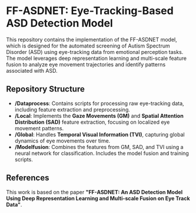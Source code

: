 # FF-ASDNET: Eye-Tracking-Based ASD Detection Model
This repository contains the implementation of the FF-ASDNET model, which is designed for the automated screening of Autism Spectrum Disorder (ASD) using eye-tracking data from emotional perception tasks. The model leverages deep representation learning and multi-scale feature fusion to analyze eye movement trajectories and identify patterns associated with ASD.

## Repository Structure
- **/Dataprocess**: Contains scripts for processing raw eye-tracking data, including feature extraction and preprocessing.
- **/Local**: Implements the **Gaze Movements (GM)** and **Spatial Attention Distribution (SAD)** feature extraction, focusing on localized eye movement patterns.
- **/Global**: Handles **Temporal Visual Information (TVI)**, capturing global dynamics of eye movements over time.
- **/Modelfusion**: Combines the features from GM, SAD, and TVI using a neural network for classification. Includes the model fusion and training scripts.

## References
This work is based on the paper **"FF-ASDNET: An ASD Detection Model Using Deep Representation Learning and Multi-scale Fusion on Eye Track Data"**.

